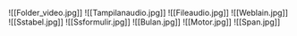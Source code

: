 ![[Folder_video.jpg]]
![[Tampilanaudio.jpg]]
![[Fileaudio.jpg]]
![[Weblain.jpg]]
![[Sstabel.jpg]]
![[Ssformulir.jpg]]
![[Bulan.jpg]]
![[Motor.jpg]]
![[Span.jpg]]